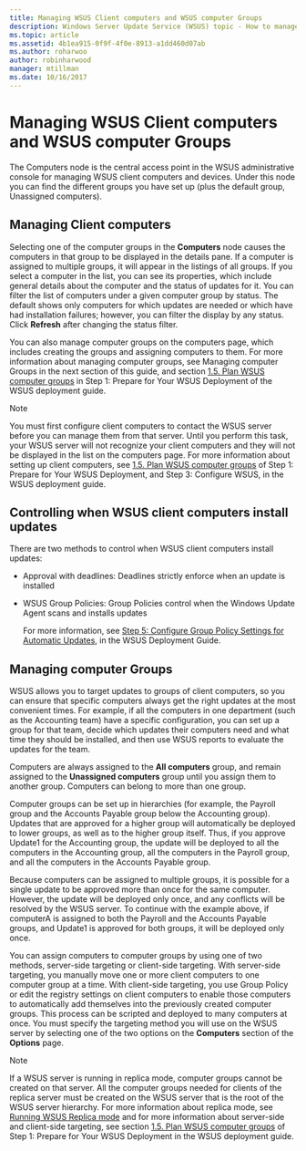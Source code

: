 ```yaml
---
title: Managing WSUS Client computers and WSUS computer Groups
description: Windows Server Update Service (WSUS) topic - How to manage client computers and groups
ms.topic: article
ms.assetid: 4b1ea915-0f9f-4f0e-8913-a1dd460d07ab
ms.author: roharwoo
author: robinharwood
manager: mtillman
ms.date: 10/16/2017
---
```

# Managing WSUS Client computers and WSUS computer Groups



The Computers node is the central access point in the WSUS administrative console for managing WSUS client computers and devices. Under this node you can find the different groups you have set up (plus the default group, Unassigned computers).

## Managing Client computers

Selecting one of the computer groups in the **Computers** node causes the computers in that group to be displayed in the details pane. If a computer is assigned to multiple groups, it will appear in the listings of all groups. If you select a computer in the list, you can see its properties, which include general details about the computer and the status of updates for it. You can filter the list of computers under a given computer group by status. The default shows only computers for which updates are needed or which have had installation failures; however, you can filter the display by any status. Click **Refresh** after changing the status filter.

You can also manage computer groups on the computers page, which includes creating the groups and assigning computers to them. For more information about managing computer groups, see Managing computer Groups in the next section of this guide, and section [1.5. Plan WSUS computer groups](../plan/plan-your-wsus-deployment.md#15-plan-wsus-computer-groups) in Step 1: Prepare for Your WSUS Deployment of the WSUS deployment guide.

> [!NOTE]
> You must first configure client computers to contact the WSUS server before you can manage them from that server. Until you perform this task, your WSUS server will not recognize your client computers and they will not be displayed in the list on the computers page. For more information about setting up client computers, see [1.5. Plan WSUS computer groups](../plan/plan-your-wsus-deployment.md#15-plan-wsus-computer-groups) of Step 1: Prepare for Your WSUS Deployment, and Step 3: Configure WSUS, in the WSUS deployment guide.

## Controlling when WSUS client computers install updates

There are two methods to control when WSUS client computers install updates:
- Approval with deadlines: Deadlines strictly enforce when an update is installed
- WSUS Group Policies: Group Policies control when the Windows Update Agent scans and installs updates

    For more information, see [Step 5: Configure Group Policy Settings for Automatic Updates](../deploy/4-configure-group-policy-settings-for-automatic-updates.md), in the WSUS Deployment Guide.

## Managing computer Groups

WSUS allows you to target updates to groups of client computers, so you can ensure that specific computers always get the right updates at the most convenient times. For example, if all the computers in one department (such as the Accounting team) have a specific configuration, you can set up a group for that team, decide which updates their computers need and what time they should be installed, and then use WSUS reports to evaluate the updates for the team.

Computers are always assigned to the **All computers** group, and remain assigned to the **Unassigned computers** group until you assign them to another group. Computers can belong to more than one group.

Computer groups can be set up in hierarchies (for example, the Payroll group and the Accounts Payable group below the Accounting group). Updates that are approved for a higher group will automatically be deployed to lower groups, as well as to the higher group itself. Thus, if you approve Update1 for the Accounting group, the update will be deployed to all the computers in the Accounting group, all the computers in the Payroll group, and all the computers in the Accounts Payable group.

Because computers can be assigned to multiple groups, it is possible for a single update to be approved more than once for the same computer. However, the update will be deployed only once, and any conflicts will be resolved by the WSUS server. To continue with the example above, if computerA is assigned to both the Payroll and the Accounts Payable groups, and Update1 is approved for both groups, it will be deployed only once.

You can assign computers to computer groups by using one of two methods, server-side targeting or client-side targeting. With server-side targeting, you manually move one or more client computers to one computer group at a time. With client-side targeting, you use Group Policy or edit the registry settings on client computers to enable those computers to automatically add themselves into the previously created computer groups. This process can be scripted and deployed to many computers at once. You must specify the targeting method you will use on the WSUS server by selecting one of the two options on the **Computers** section of the **Options** page.

> [!NOTE]
> If a WSUS server is running in replica mode, computer groups cannot be created on that server. All the computer groups needed for clients of the replica server must be created on the WSUS server that is the root of the WSUS server hierarchy. For more information about replica mode, see [Running WSUS Replica mode](running-wsus-replica-mode.md) and for more information about server-side and client-side targeting, see section [1.5. Plan WSUS computer groups](../plan/plan-your-wsus-deployment.md#15-plan-wsus-computer-groups) of Step 1: Prepare for Your WSUS Deployment in the WSUS deployment guide.

